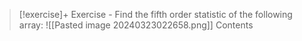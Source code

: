 
> [!exercise]+ Exercise - Find the fifth order statistic of the following array:
> ![[Pasted image 20240323022658.png]]
> Contents

